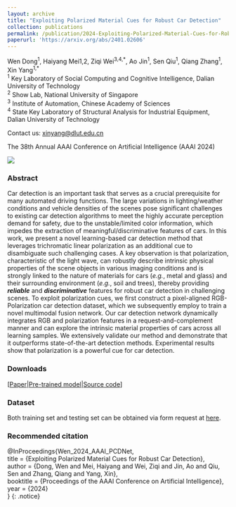 ```yaml
---
layout: archive
title: "Exploiting Polarized Material Cues for Robust Car Detection"
collection: publications
permalink: /publication/2024-Exploiting-Polarized-Material-Cues-for-Robust-Car-Detection
paperurl: 'https://arxiv.org/abs/2401.02606'
---
```


Wen Dong<sup>1</sup>, Haiyang Mei1,2, Ziqi Wei<sup>3,4,\*</sup>, Ao Jin<sup>1</sup>, Sen Qiu<sup>1</sup>, Qiang Zhang<sup>1</sup>, Xin Yang<sup>1,\*</sup>  
<sup>1</sup> Key Laboratory of Social Computing and Cognitive Intelligence, Dalian University of Technology  
<sup>2</sup> Show Lab, National University of Singapore  
<sup>3</sup> Institute of Automation, Chinese Academy of Sciences  
<sup>4</sup> State Key Laboratory of Structural Analysis for Industrial Equipment, Dalian University of Technology  

Contact us: xinyang@dlut.edu.cn  

The 38th Annual AAAI Conference on Artificial Intelligence (AAAI 2024)  

![](..\images\teaser_aaai24_pcdnet.png)

### Abstract

Car detection is an important task that serves as a crucial prerequisite for many automated driving functions. The large variations in lighting/weather conditions and vehicle densities of the scenes pose significant challenges to existing car detection algorithms to meet the highly accurate perception demand for safety, due to the unstable/limited color information, which impedes the extraction of meaningful/discriminative features of cars. In this work, we present a novel learning-based car detection method that leverages trichromatic linear polarization as an additional cue to disambiguate such challenging cases. A key observation is that polarization, characteristic of the light wave, can robustly describe intrinsic physical properties of the scene objects in various imaging conditions and is strongly linked to the nature of materials for cars (*e.g.*, metal and glass) and their surrounding environment (*e.g.*, soil and trees), thereby providing ***reliable*** and ***discriminative*** features for robust car detection in challenging scenes. To exploit polarization cues, we first construct a pixel-aligned RGB-Polarization car detection dataset, which we subsequently employ to train a novel multimodal fusion network. Our car detection network dynamically integrates RGB and polarization features in a request-and-complement manner and can explore the intrinsic material properties of cars across all learning samples. We extensively validate our method and demonstrate that it outperforms state-of-the-art detection methods. Experimental results show that polarization is a powerful cue for car detection.

### Downloads

\[[Paper](https://arxiv.org/abs/2401.02606)\|[Pre-trained model]()\|[Source code](https://github.com/wind1117/AAAI24-PCDNet)\]

### Dataset

Both training set and testing set can be obtained via form request at [here]().

### Recommended citation

@InProceedings{Wen_2024_AAAI_PCDNet,  
    title = {Exploiting Polarized Material Cues for Robust Car Detection},  
    author = {Dong, Wen and Mei, Haiyang and Wei, Ziqi and Jin, Ao and Qiu, Sen and Zhang, Qiang and Yang, Xin},  
    booktitle = {Proceedings of the AAAI Conference on Artificial Intelligence},  
    year = {2024}  
}
{: .notice}
